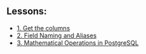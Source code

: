 <a id="title"></a>

## Lessons:

- [1. Get the columns](/lessons/_001_lesson/)
- [2. Field Naming and Aliases](/lessons/_002_lesson/)
- [3. Mathematical Operations in PostgreSQL](/lessons/_003_lesson/)
